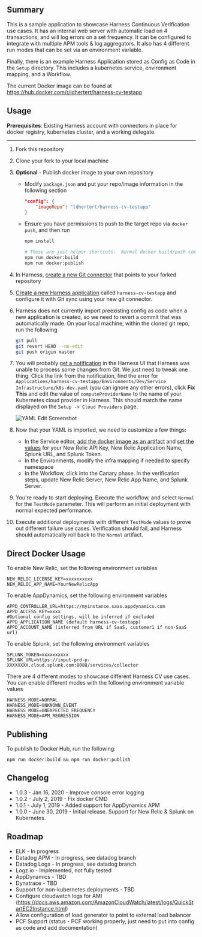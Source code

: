 Summary
-------

This is a sample application to showcase Harness Continuous Verification use cases.  It has an internal web server with automatic load on 4 transactions, and will log errors on a set frequency.  It can be configured to integrate with multiple APM tools & log aggregators. It also has 4 different run modes that can be set via an environment variable.  

Finally, there is an example Harness Application stored as Config as Code in the `Setup` directory.  This includes a kubernetes service, environment mapping, and a Workflow.

The current Docker image can be found at https://hub.docker.com/r/ldhertert/harness-cv-testapp

Usage
-----

**Prerequisites**: Existing Harness account with connectors in place for docker registry, kubernetes cluster, and a working delegate.

-----

1) Fork this repository
2) Clone your fork to your local machine
3) **Optional** - Publish docker image to your own repository

   * Modify `package.json`  and put your repo/image information in the following section

       ```json
       "config": {
           "imageRepo": "ldhertert/harness-cv-testapp"
       }
       ```

   * Ensure you have permissions to push to the target repo via `docker push`, and then run 

       ```bash
       npm install
       
       # These are just helper shortcuts.  Normal docker build/push commands work as well.
       npm run docker:build
       npm run docker:publish
       ```
4) In Harness, [create a new Git connector](https://docs.harness.io/article/ay9hlwbgwa-add-source-repo-providers) that points to your forked repository
5) [Create a new Harness application](https://docs.harness.io/article/bucothemly-application-configuration#create_an_application) called `harness-cv-testapp` and configure it with Git sync using your new git connector.
6) Harness does not currently import preexisting config as code when a new application is created, so we need to revert a commit that was automatically made.  On your local machine, within the cloned git repo, run the following

    ```bash
    git pull
    git revert HEAD --no-edit
    git push origin master
    ```

7) You will probably [get a notification](https://imgur.com/UuiUMTE.png) in the Harness UI that Harness was unable to process some changes from Git.  We just need to tweak one thing.  Click the link from the notification, find the error for `Applications/harness-cv-testapp/Environments/Dev/Service Infrastructure/k8s-dev.yaml` (you can ignore any other errors), click **Fix This** and edit the value of `computeProviderName` to the name of your Kubernetes cloud provider in Harness.  This should match the name displayed on the `Setup -> Cloud Providers` page.
   
   ![YAML Edit Screenshot](https://i.imgur.com/spaN2cg.png)
8) Now that your YAML is imported, we need to customize a few things:

    * In the Service editor, [add the docker image as an artifact](https://imgur.com/9tIPBIJ.png) and [set the values](https://imgur.com/SgMFMqk) for your New Relic API Key, New Relic Application Name, Splunk URL, and Splunk Token.
    * In the Environments, modify the infra mapping if needed to specify namespace
    * In the Workflow, click into the Canary phase.  In the verification steps, update New Relic Server, New Relic App Name, and Splunk Server.

9) You're ready to start deploying.  Execute the workflow, and select `Normal` for the `TestMode` parameter.  This will perform an initial deployment with normal expected performance.

10) Execute additional deployments with different `TestMode` values to prove out different failure use cases.  Verification should fail, and Harness should automatically roll back to the `Normal` artifact.

Direct Docker Usage
-------------------

To enable New Relic, set the following environment variables

```
NEW_RELIC_LICENSE_KEY=xxxxxxxxxx
NEW_RELIC_APP_NAME=YourNewRelicApp
```

To enable AppDynamics, set the following environment variables

```
APPD_CONTROLLER_URL=https://myinstance.saas.appdynamics.com
APPD_ACCESS_KEY=xxxx
#Optional config settings, will be inferred if excluded
APPD_APPLICATION_NAME (default harness-cv-testapp)
APPD_ACCOUNT_NAME (inferred from URL if SaaS, customer1 if non-SaaS url)
```

To enable Splunk, set the following environment variables

```
SPLUNK_TOKEN=xxxxxxxxxx
SPLUNK_URL=https://input-prd-p-XXXXXXXX.cloud.splunk.com:8088/services/collector
```

There are 4 different modes to showcase different Harness CV use cases.  You can enable different modes with 
the following environment variable values

```
HARNESS_MODE=NORMAL
HARNESS_MODE=UNKNOWN_EVENT
HARNESS_MODE=UNEXPECTED_FREQUENCY
HARNESS_MODE=APM_REGRESSION
```

Publishing
----------

To publish to Docker Hub, run the following: 

`npm run docker:build && npm run docker:publish` 

Changelog
---------

* 1.0.3 - Jan 16, 2020 - Improve console error logging
* 1.0.2 - July 2, 2019 - Fix docker CMD
* 1.0.1 - July 1, 2019 - Added support for AppDynamics APM
* 1.0.0 - June 30, 2019 - Initial release.  Support for New Relic & Splunk on Kubernetes.

Roadmap
-------
* ELK - In progress
* Datadog APM - In progress, see datadog branch
* Datadog Logs - In progress, see datadog branch
* Logz.io - Implemented, not fully tested
* AppDynamics - TBD
* Dynatrace - TBD
* Support for non-kubernetes deployments - TBD
* Configure cloudwatch logs for AMI (https://docs.aws.amazon.com/AmazonCloudWatch/latest/logs/QuickStartEC2Instance.html)
* Allow configuration of load generator to point to external load balancer
* PCF Support (status - PCF working properly, just need to put into config as code and add documentation)
